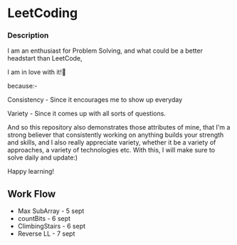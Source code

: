 # LeetCoding


### Description
I am an enthusiast for Problem Solving, and what could be a better headstart than LeetCode,

I am in love with it!🙈 

because:-

Consistency - Since it encourages me to show up everyday

Variety - Since it comes up with all sorts of questions.

And so this repository also demonstrates those attributes of mine, that I'm a strong believer that consistently working on anything builds your strength and skills, and I also really appreciate variety, whether it be a variety of approaches, a variety of technologies etc. With this, I will make sure to solve daily and update:)

Happy learning!

## Work Flow

* Max SubArray    - 5 sept
* countBits       - 6 sept
* ClimbingStairs  - 6 sept
* Reverse LL - 7 sept

